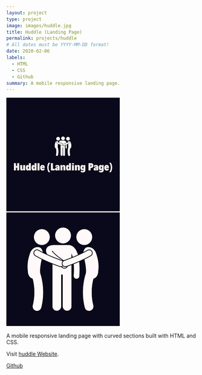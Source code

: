 ```yaml
---
layout: project
type: project
image: images/huddle.jpg
title: Huddle (Landing Page)
permalink: projects/huddle
# All dates must be YYYY-MM-DD format!
date: 2020-02-06
labels:
  - HTML
  - CSS
  - Github
summary: A mobile responsive landing page.
---
```


<div class="ui small rounded images">
  <img class="ui image" src="../images/huddle.jpg">
  <img class="ui image" src="../images/huddle2.jpg">
</div>

A mobile responsive landing page with curved sections built with HTML and CSS.

Visit [huddle Website](https://huddlelanding-page.netlify.app/).

<a href="https://github.com/PJMantoss/huddle_landing_pg"><i class="large github icon "></i>Github</a>

